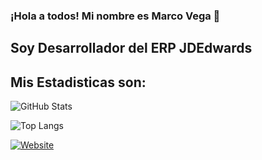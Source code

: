 ### ¡Hola a todos! Mi nombre es Marco Vega 👋

## Soy Desarrollador del ERP JDEdwards

## Mis Estadisticas son:

![GitHub Stats](https://github-readme-stats.vercel.app/api?username=marcov0512&show_icons=true&theme=tokyonight)

![Top Langs](https://github-readme-stats.vercel.app/api/top-langs/?username=marcov0512&show_icons=true&theme=tokyonight)

[![Website](https://img.shields.io/website?up_color=red&up_message=Visitar&url=https%3A%2F%2Fwww.youtube.com%2F)](https://www.youtube.com/)

